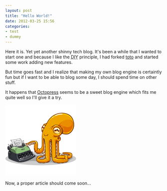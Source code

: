 ```yaml
---
layout: post
title: "Hello World!"
date: 2012-03-25 15:56
categories:
- test
- dummy
---
```


Here it is. Yet yet another shinny tech blog. It's been a while that I wanted to
start one and because I like the <abbr title="Do-It-Yourself">DIY</abbr>
principle, I had forked [toto](https://github.com/cloudhead/toto) and started
some work adding new features.

But time goes fast and I realize that making my own blog engine is certaintly
fun but if I want to be able to blog some day, I should spend time on other
stuff.

It happens that [Octopress](https://github.com/imathis/octopress) seems to be a
sweet blog engine which fits me quite well so I'll give it a try.

![Octopress logo](/images/posts/2012-03-25-hello-world/octopress-logo.png)

Now, a proper article should come soon...

